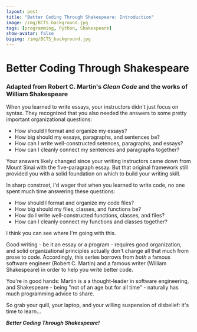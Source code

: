 ```yaml
---
layout: post
title: "Better Coding Through Shakespeare: Introduction"
image: /img/BCTS_background.jpg
tags: [programming, Python, Shakespeare]
show-avatar: false
bigimg: /img/BCTS_background.jpg
---
```


# **Better Coding Through Shakespeare**
### **Adapted from Robert C. Martin's *Clean Code* and the works of William Shakespeare**

When you learned to write essays, your instructors didn't just focus on syntax. They recognized that you also needed the answers to some pretty important organizational questions:

- How should I format and organize my essays?
- How big should my essays, paragraphs, and sentences be?
- How can I write well-constructed setences, paragraphs, and essays?
- How can I cleanly connect my sentences and paragraphs together?

Your answers likely changed since your writing instructors came down from Mount Sinai with the five-paragraph essay. But that original framework still provided you with a solid foundation on which to build your writing skill.

In sharp constrast, I'd wager that when you learned to write code, no one spent much time answering these questions:

- How should I format and organize my code files?
- How big should my files, classes, and functions be?
- How do I write well-constructed functions, classes, and files?
- How can I cleanly connect my functions and classes together?

I think you can see where I'm going with this. 

Good writing - be it an essay or a program - requires good organization, and solid organizational principles actually don't change all that much from prose to code. Accordingly, this series borrows from *both* a famous software engineer (Robert C. Martin) and a famous writer (William Shakespeare) in order to help you write better code. 

You're in good hands: Martin is a a thought-leader in software engineering, and Shakespeare - being "not of an age but for all time" - naturally has much programming advice to share.

So grab your quill, your laptop, and your willing suspension of disbelief: it's time to learn...

***Better Coding Through Shakespeare!***
